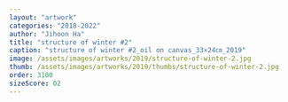 ```yaml
---
layout: "artwork"
categories: "2018-2022"
author: "Jihoon Ha"
title: "structure of winter #2"
caption: "structure of winter #2_oil on canvas_33×24㎝_2019"
image: /assets/images/artworks/2019/structure-of-winter-2.jpg
thumb: /assets/images/artworks/2019/thumbs/structure-of-winter-2.jpg
order: 3100
sizeScore: 02
---
```

